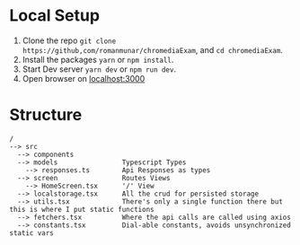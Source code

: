 # Local Setup

1. Clone the repo `git clone https://github,com/romanmunar/chromediaExam`, and `cd chromediaExam`.
2. Install the packages `yarn` or `npm install`.
3. Start Dev server `yarn dev` or `npm run dev`.
4. Open browser on [localhost:3000](https://localhost:3000)

# Structure

```
/
--> src
  --> components
  --> models                Typescript Types
    --> responses.ts        Api Responses as types
  --> screen                Routes Views
    --> HomeScreen.tsx      '/' View
  --> localstorage.tsx      All the crud for persisted storage
  --> utils.tsx             There's only a single function there but this is where I put static functions
  --> fetchers.tsx          Where the api calls are called using axios
  --> constants.tsx         Dial-able constants, avoids unsynchronized static vars
```
